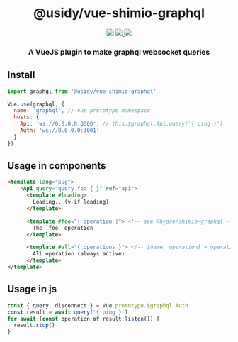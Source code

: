 <h1 align=center>@usidy/vue-shimio-graphql</h1>
<p align=center>
  <img src="https://img.shields.io/github/license/usidy/vue-shimio-graphql.svg?style=for-the-badge" />
  <a href="https://www.npmjs.com/package/@usidy/vue-shimio-graphql">
    <img src="https://img.shields.io/npm/v/@usidy/vue-shimio-graphql.svg?logo=npm&style=for-the-badge" />
  </a>
  <img src="https://img.shields.io/npm/dw/@usidy/vue-shimio-graphql?logo=npm&style=for-the-badge" />
</p>

<h3 align=center>A VueJS plugin to make graphql websocket queries</h3>

## Install

```js
import graphql from '@usidy/vue-shimio-graphql'

Vue.use(graphql, {
  name: 'graphql', // vue prototype namespace
  hosts: {
    Api: 'ws://0.0.0.0:3000', // this.$graphql.Api.query('{ ping }')
    Auth: 'ws://0.0.0.0:3001',
  }
})
```

## Usage in components

```html
<template lang="pug">
    <Api query="query foo { }" ref="api">
      <template #loading>
        Loading.. (v-if loading)
      </template>

      <template #foo="{ operation }"> <!-- see @hydre/shimio-graphql -->
        The `foo` operation
      </template>

      <template #all="{ operations }"> <!-- [name, operation] = operations -->
        All operation (always active)
      </template>
</template>
```

## Usage in js

```js
const { query, disconnect } = Vue.prototype.$graphql.Auth
const result = await query('{ ping }')
for await (const operation of result.listen()) {
  result.stop()
}
```